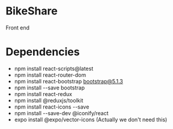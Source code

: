 # BikeShare

Front end

# Dependencies

- npm install react-scripts@latest
- npm install react-router-dom
- npm install react-bootstrap bootstrap@5.1.3
- npm install --save bootstrap
- npm install react-redux
- npm install @reduxjs/toolkit
- npm install react-icons --save
- npm install --save-dev @iconify/react
- expo install @expo/vector-icons (Actually we don't need this)
